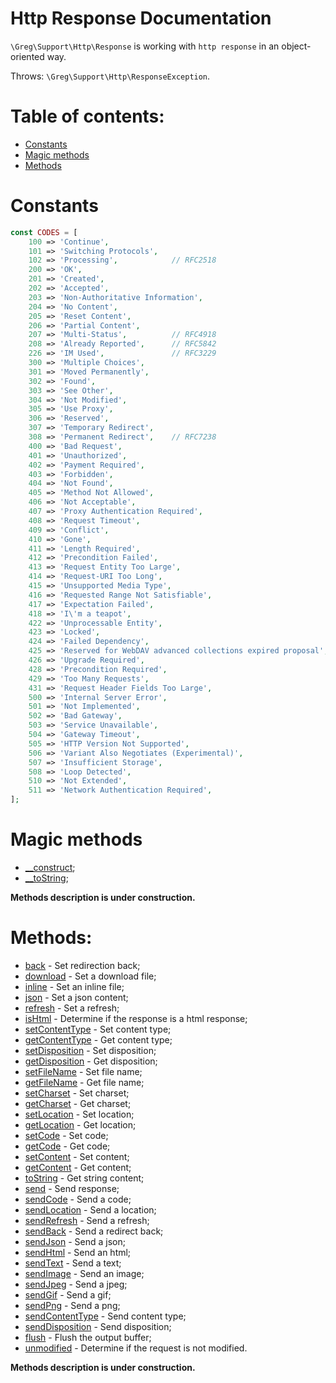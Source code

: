 # Http Response Documentation

`\Greg\Support\Http\Response` is working with `http response` in an object-oriented way.

Throws: `\Greg\Support\Http\ResponseException`.

# Table of contents:

* [Constants](#constants)
* [Magic methods](#magic-methods)
* [Methods](#methods)

# Constants

```php
const CODES = [
    100 => 'Continue',
    101 => 'Switching Protocols',
    102 => 'Processing',            // RFC2518
    200 => 'OK',
    201 => 'Created',
    202 => 'Accepted',
    203 => 'Non-Authoritative Information',
    204 => 'No Content',
    205 => 'Reset Content',
    206 => 'Partial Content',
    207 => 'Multi-Status',          // RFC4918
    208 => 'Already Reported',      // RFC5842
    226 => 'IM Used',               // RFC3229
    300 => 'Multiple Choices',
    301 => 'Moved Permanently',
    302 => 'Found',
    303 => 'See Other',
    304 => 'Not Modified',
    305 => 'Use Proxy',
    306 => 'Reserved',
    307 => 'Temporary Redirect',
    308 => 'Permanent Redirect',    // RFC7238
    400 => 'Bad Request',
    401 => 'Unauthorized',
    402 => 'Payment Required',
    403 => 'Forbidden',
    404 => 'Not Found',
    405 => 'Method Not Allowed',
    406 => 'Not Acceptable',
    407 => 'Proxy Authentication Required',
    408 => 'Request Timeout',
    409 => 'Conflict',
    410 => 'Gone',
    411 => 'Length Required',
    412 => 'Precondition Failed',
    413 => 'Request Entity Too Large',
    414 => 'Request-URI Too Long',
    415 => 'Unsupported Media Type',
    416 => 'Requested Range Not Satisfiable',
    417 => 'Expectation Failed',
    418 => 'I\'m a teapot',                                               // RFC2324
    422 => 'Unprocessable Entity',                                        // RFC4918
    423 => 'Locked',                                                      // RFC4918
    424 => 'Failed Dependency',                                           // RFC4918
    425 => 'Reserved for WebDAV advanced collections expired proposal',   // RFC2817
    426 => 'Upgrade Required',                                            // RFC2817
    428 => 'Precondition Required',                                       // RFC6585
    429 => 'Too Many Requests',                                           // RFC6585
    431 => 'Request Header Fields Too Large',                             // RFC6585
    500 => 'Internal Server Error',
    501 => 'Not Implemented',
    502 => 'Bad Gateway',
    503 => 'Service Unavailable',
    504 => 'Gateway Timeout',
    505 => 'HTTP Version Not Supported',
    506 => 'Variant Also Negotiates (Experimental)',                      // RFC2295
    507 => 'Insufficient Storage',                                        // RFC4918
    508 => 'Loop Detected',                                               // RFC5842
    510 => 'Not Extended',                                                // RFC2774
    511 => 'Network Authentication Required',                             // RFC6585
];
```

# Magic methods

* [__construct](#__construct);
* [__toString](#__toString);

**Methods description is under construction.**

# Methods:

* [back](#back) - Set redirection back;
* [download](#download) - Set a download file;
* [inline](#inline) - Set an inline file;
* [json](#json) - Set a json content;
* [refresh](#refresh) - Set a refresh;
* [isHtml](#isHtml) - Determine if the response is a html response;
* [setContentType](#setcontenttype) - Set content type;
* [getContentType](#getcontenttype) - Get content type;
* [setDisposition](#setdisposition) - Set disposition;
* [getDisposition](#getdisposition) - Get disposition;
* [setFileName](#setfilename) - Set file name;
* [getFileName](#getfilename) - Get file name;
* [setCharset](#setcharset) - Set charset;
* [getCharset](#getcharset) - Get charset;
* [setLocation](#setlocation) - Set location;
* [getLocation](#getlocation) - Get location;
* [setCode](#setcode) - Set code;
* [getCode](#getcode) - Get code;
* [setContent](#setcontent) - Set content;
* [getContent](#getcontent) - Get content;
* [toString](#tostring) - Get string content;
* [send](#send) - Send response;
* [sendCode](#sendcode) - Send a code;
* [sendLocation](#sendlocation) - Send a location;
* [sendRefresh](#sendrefresh) - Send a refresh;
* [sendBack](#sendback) - Send a redirect back;
* [sendJson](#sendjson) - Send a json;
* [sendHtml](#sendhtml) - Send an html;
* [sendText](#sendtext) - Send a text;
* [sendImage](#sendtext) - Send an image;
* [sendJpeg](#sendjpeg) - Send a jpeg;
* [sendGif](#sendgif) - Send a gif;
* [sendPng](#sendpng) - Send a png;
* [sendContentType](#sendcontenttype) - Send content type;
* [sendDisposition](#senddisposition) - Send disposition;
* [flush](#flush) - Flush the output buffer;
* [unmodified](#unmodified) - Determine if the request is not modified.

**Methods description is under construction.**
